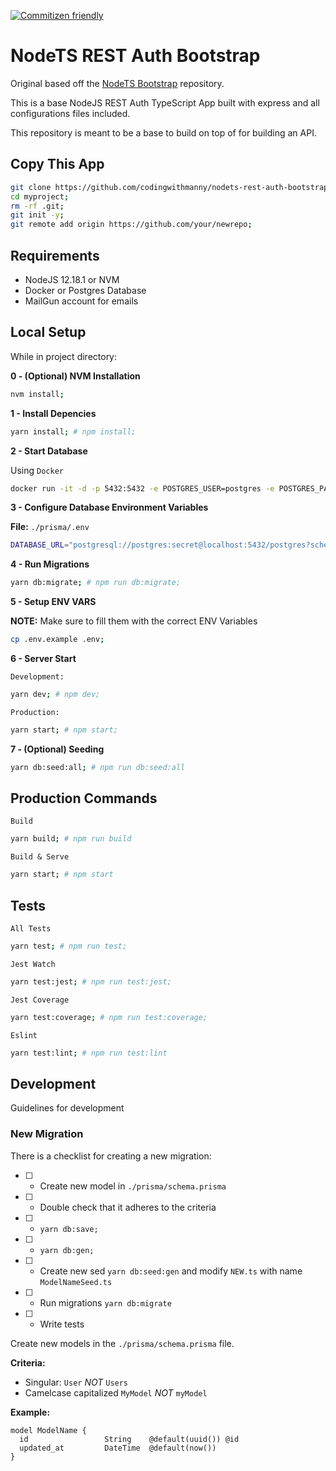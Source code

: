 [![Commitizen friendly](https://img.shields.io/badge/commitizen-friendly-brightgreen.svg)](http://commitizen.github.io/cz-cli/)

# NodeTS REST Auth Bootstrap

Original based off the
[NodeTS Bootstrap](https://github.com/codingwithmanny/nodets-bootstrap)
repository.

This is a base NodeJS REST Auth TypeScript App built with express and all
configurations files included.

This repository is meant to be a base to build on top of for building an API.

## Copy This App

```bash
git clone https://github.com/codingwithmanny/nodets-rest-auth-bootstrap myproject;
cd myproject;
rm -rf .git;
git init -y;
git remote add origin https://github.com/your/newrepo;
```

## Requirements

- NodeJS 12.18.1 or NVM
- Docker or Postgres Database
- MailGun account for emails

## Local Setup

While in project directory:

**0 - (Optional) NVM Installation**

```bash
nvm install;
```

**1 - Install Depencies**

```bash
yarn install; # npm install;
```

**2 - Start Database**

Using `Docker`

```bash
docker run -it -d -p 5432:5432 -e POSTGRES_USER=postgres -e POSTGRES_PASSWORD=secret -e POSTGRES_DB=postgres --name nodetsdb postgres;
```

**3 - Configure Database Environment Variables**

**File:** `./prisma/.env`

```bash
DATABASE_URL="postgresql://postgres:secret@localhost:5432/postgres?schema=public"
```

**4 - Run Migrations**

```bash
yarn db:migrate; # npm run db:migrate;
```

**5 - Setup ENV VARS**

**NOTE:** Make sure to fill them with the correct ENV Variables

```bash
cp .env.example .env;
```

**6 - Server Start**

`Development:`

```bash
yarn dev; # npm dev;
```

`Production:`

```bash
yarn start; # npm start;
```

**7 - (Optional) Seeding**

```bash
yarn db:seed:all; # npm run db:seed:all
```

## Production Commands

`Build`

```bash
yarn build; # npm run build
```

`Build & Serve`

```bash
yarn start; # npm start
```

## Tests

`All Tests`

```bash
yarn test; # npm run test;
```

`Jest Watch`

```bash
yarn test:jest; # npm run test:jest;
```

`Jest Coverage`

```bash
yarn test:coverage; # npm run test:coverage;
```

`Eslint`

```bash
yarn test:lint; # npm run test:lint
```

## Development

Guidelines for development

### New Migration

There is a checklist for creating a new migration:

- [ ] - Create new model in `./prisma/schema.prisma`
- [ ] - Double check that it adheres to the criteria
- [ ] - `yarn db:save;`
- [ ] - `yarn db:gen;`
- [ ] - Create new sed `yarn db:seed:gen` and modify `NEW.ts` with name
    `ModelNameSeed.ts`
- [ ] - Run migrations `yarn db:migrate`
- [ ] - Write tests

Create new models in the `./prisma/schema.prisma` file.

**Criteria:**

- Singular: `User` _NOT_ `Users`
- Camelcase capitalized `MyModel` _NOT_ `myModel`

**Example:**

```prima
model ModelName {
  id                 String    @default(uuid()) @id
  updated_at         DateTime  @default(now())
}
```
